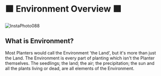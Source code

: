 # 🟩 Environment Overview 🟩

![InstaPhoto088](/InstaPhoto088.jpg)

## What is Environment?

Most Planters would call the Environment 'the Land', but it's more than just the Land. The Environment is every part of planting which isn't the Planter themselves. The seedlings; the land; the air; the precipitation; the sun and all the plants living or dead, are all elements of the Environment.




<!-- 
- Obstacle
- Residual
- Trench
- Mound
- PreppedEnvironment
- RawEnvironment
- SlopedEnvironment
- SteepSlopedEnvironment
- WetEnvironment
- DryEnvironment
- SlashyEnvironment
- FastEnvironment
- SlowEnvironment
- BurntEnvironment
- BurntStump -->




